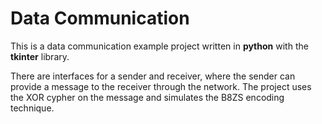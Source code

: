 # Data Communication
This is a data communication example project written in **python** with the **tkinter** library.

There are interfaces for a sender and receiver, where the sender can provide a message to the receiver through the network.
The project uses the XOR cypher on the message and simulates the B8ZS encoding technique.
